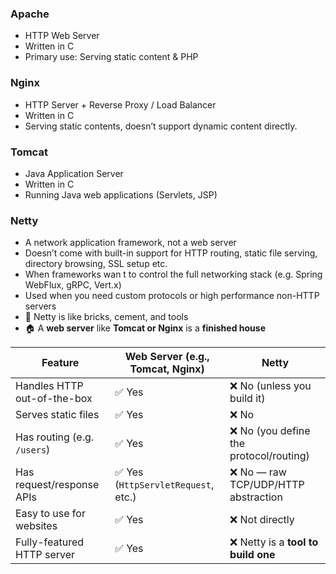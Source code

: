 
### Apache

- HTTP Web Server
- Written in C
- Primary use: Serving static content & PHP

### Nginx

- HTTP Server + Reverse Proxy / Load Balancer
- Written in C
- Serving static contents, doesn’t support dynamic content directly.

### Tomcat

- Java Application Server
- Written in C
- Running Java web applications (Servlets, JSP)

### Netty

- A network application framework, not a web server
- Doesn’t come with built-in support for HTTP routing, static file serving, directory browsing, SSL setup etc.
- When frameworks wan t to control the full networking stack (e.g. Spring WebFlux, gRPC, Vert.x)
- Used when you need custom protocols or high performance non-HTTP servers
- 🧱 Netty is like bricks, cement, and tools
- 🏠 A **web server** like **Tomcat or Nginx** is a **finished house**

| Feature                     | **Web Server (e.g., Tomcat, Nginx)** | **Netty**                              |
| --------------------------- | ------------------------------------ | -------------------------------------- |
| Handles HTTP out-of-the-box | ✅ Yes                                | ❌ No (unless you build it)             |
| Serves static files         | ✅ Yes                                | ❌ No                                   |
| Has routing (e.g. `/users`) | ✅ Yes                                | ❌ No (you define the protocol/routing) |
| Has request/response APIs   | ✅ Yes (`HttpServletRequest`, etc.)   | ❌ No — raw TCP/UDP/HTTP abstraction    |
| Easy to use for websites    | ✅ Yes                                | ❌ Not directly                         |
| Fully-featured HTTP server  | ✅ Yes                                | ❌ Netty is a **tool to build one**     |


